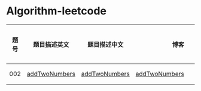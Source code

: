 # Algorithm-leetcode
| 题号 |                         题目描述英文                         | 题目描述中文                                                 |                                                         博客 |      | 解                                                           | 难度 | 题目标签 |
| :--: | :----------------------------------------------------------: | ------------------------------------------------------------ | -----------------------------------------------------------: | ---- | ------------------------------------------------------------ | ---- | -------- |
| 002  | [addTwoNumbers](<https://leetcode.com/problems/add-two-numbers/>) | [addTwoNumbers](https://leetcode-cn.com/problems/add-two-numbers/) | [addTwoNumbers](https://blog.csdn.net/qq_29407397/article/details/88625193) |      | [addTwoNumbers](https://github.com/bamutian/Algorithm/tree/master/leetcodeC%2B%2B/addTwoNumbers) | easy | 链表     |

